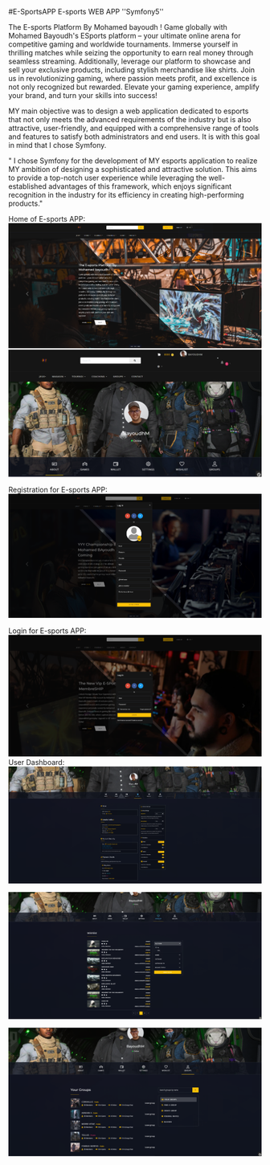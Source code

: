 #E-SportsAPP
 E-sports WEB APP ''Symfony5''
 
The E-sports Platform By Mohamed bayoudh !
Game globally with Mohamed Bayoudh's ESports platform – your ultimate online arena for competitive gaming and worldwide tournaments. Immerse yourself in thrilling matches while seizing the opportunity to earn real money through seamless streaming. Additionally, leverage our platform to showcase and sell your exclusive products, including stylish merchandise like shirts. Join us in revolutionizing gaming, where passion meets profit, and excellence is not only recognized but rewarded. Elevate your gaming experience, amplify your brand, and turn your skills into success!


MY main objective was to design a web application dedicated to esports that not only meets the advanced requirements of the industry but is also attractive, user-friendly, and equipped with a comprehensive range of tools and features to satisfy both administrators and end users. It is with this goal in mind that I chose Symfony.

" I chose Symfony for the development of MY esports application to realize MY ambition of designing a sophisticated and attractive solution. This aims to provide a top-notch user experience while leveraging the well-established advantages of this framework, which enjoys significant recognition in the industry for its efficiency in creating high-performing products."

Home of E-sports APP:
![App Screenshot](./capture/ACCUEIL.png)
![App Screenshot](./capture/userdach.png)

Registration for E-sports APP:
![App Screenshot](./capture/INSCRIPTION.png)

Login for E-sports APP:
![App Screenshot](./capture/LOGIN.png)
User Dashboard:
![App Screenshot](./capture/userdach2.png)

![App Screenshot](./capture/userdach3.png)

![App Screenshot](./capture/userdach4.png)


